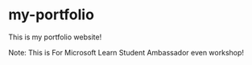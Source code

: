 # my-portfolio
This is my portfolio website!

Note: This is For Microsoft Learn Student Ambassador even workshop!
